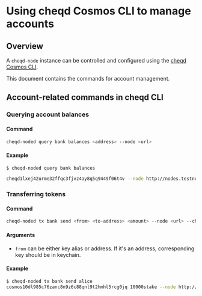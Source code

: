 # Using cheqd Cosmos CLI to manage accounts

## Overview

A `cheqd-node` instance can be controlled and configured using the [cheqd Cosmos CLI](readme.md).

This document contains the commands for account management.

## Account-related commands in cheqd CLI

### Querying account balances

#### Command

```bash
cheqd-noded query bank balances <address> --node <url>
```

#### Example

```bash
$ cheqd-noded query bank balances 

cheqd1lxej42urme32ffqc3fjvz4ay8q5q9449f06t4v --node http://nodes.testnet.cheqd.network:26657
```

### Transferring tokens

#### Command

```bash
cheqd-noded tx bank send <from> <to-address> <amount> --node <url> --chain-id <chain> --fees <fee>
```

#### Arguments

* `from` can be either key alias or address. If it's an address, corresponding key should be in keychain.

#### Example

```bash
$ cheqd-noded tx bank send alice 
cosmos10dl985c76zanc8n9z6c88qnl9t2hmhl5rcg0jq 10000stake --node http://localhost:26657 --chain-id cheqd --fees 100000cheq
```

